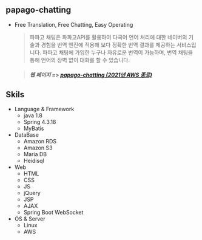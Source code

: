 ## papago-chatting 
- Free Translation, Free Chatting, Easy Operating

	>파파고 채팅은 파파고API를 활용하여 다국어 언어 처리에 대한 네이버의 기술과 경험을 번역 엔진에 적용해 보다 정확한 번역 결과를 제공하는 서비스입니다. 파파고 채팅에 가입한 누구나 자유로운 번역이 가능하며, 번역 채팅을 통해 언어의 장벽 없이 대화를 할 수 있습니다.

	> ##### 웹 페이지 => [papago-chatting (2021년 AWS 종료)](http://3.35.41.30)




## Skils
- Language & Framework 
	- java 1.8   
	- Spring 4.3.18
	- MyBatis
- DataBase
	- Amazon RDS
	- Amazon S3
	- Maria DB
	- Heidisql
- Web
	- HTML
	- CSS
	- JS
	- jQuery
	- JSP
	- AJAX
	- Spring Boot WebSocket
- OS & Server 
    - Linux
    - AWS

